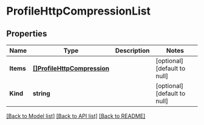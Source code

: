 # ProfileHttpCompressionList

## Properties
Name | Type | Description | Notes
------------ | ------------- | ------------- | -------------
**Items** | [**[]ProfileHttpCompression**](profile_httpCompression.md) |  | [optional] [default to null]
**Kind** | **string** |  | [optional] [default to null]

[[Back to Model list]](../README.md#documentation-for-models) [[Back to API list]](../README.md#documentation-for-api-endpoints) [[Back to README]](../README.md)


